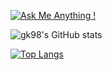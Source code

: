 [![Ask Me Anything !](https://img.shields.io/badge/Ask%20me-anything-1abc9c.svg)](https://GitHub.com/Naereen/ama)

![gk98's GitHub stats](https://github-readme-stats.vercel.app/api?username=gk98s&show_icons=true&theme=onedark)


[![Top Langs](https://github-readme-stats.vercel.app/api/top-langs/?username=gk98s&layout=compact)](https://github.com/anuraghazra/github-readme-stats)
